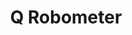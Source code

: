 ---
title: Q Robometer
description: What? Who said I took this robot thing too far?
priority: 2
links:
  - label: Homepage
    url: /q-robometer
    icon: home
  - label: Repo
    url: https://github.com/quangdaon/q-robometer.git
    icon: github
---